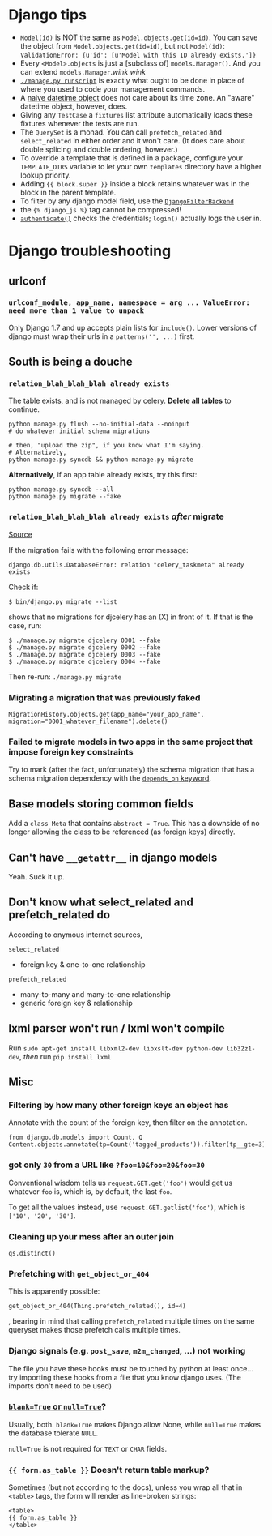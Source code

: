 # Django tips

* `Model(id)` is NOT the same as `Model.objects.get(id=id)`. You can save the object from `Model.objects.get(id=id)`, but not `Model(id)`: `ValidationError: {u'id': [u'Model with this ID already exists.']}`
* Every `<Model>.objects` is just a [subclass of] `models.Manager()`. And you can extend `models.Manager`.*wink wink*
* [`./manage.py runscript`](http://django-extensions.readthedocs.org/en/latest/runscript.html) is exactly what ought to be done in place of where you used to code your management commands.
* A [naive datetime object](https://docs.python.org/2/library/datetime.html) does not care about its time zone. An "aware" datetime object, however, does.
* Giving any `TestCase` a `fixtures` list attribute automatically loads these fixtures whenever the tests are run.
* The `QuerySet` is a monad. You can call `prefetch_related` and `select_related` in either order and it won't care. (It does care about double splicing and double ordering, however.)
* To override a template that is defined in a package, configure your `TEMPLATE_DIRS` variable to let your own `templates` directory have a higher lookup priority.
* Adding `{{ block.super }}` inside a block retains whatever was in the block in the parent template.
* To filter by any django model field, use the [`DjangoFilterBackend`](http://stackoverflow.com/a/2137652)
* the `{% django_js %}` tag cannot be compressed!
* [`authenticate()`](https://docs.djangoproject.com/en/1.6/topics/auth/default/#django.contrib.auth.authenticate) checks the credentials; `login()` actually logs the user in.

# Django troubleshooting

## urlconf

### `urlconf_module, app_name, namespace = arg ... ValueError: need more than 1 value to unpack`

Only Django 1.7 and up accepts plain lists for `include()`. Lower versions of django must wrap their urls in a `patterns('', ...)` first.

## South is being a douche

### `relation_blah_blah_blah already exists`

The table exists, and is not managed by celery. **Delete all tables** to continue.

```
python manage.py flush --no-initial-data --noinput
# do whatever initial schema migrations

# then, "upload the zip", if you know what I'm saying.
# Alternatively,
python manage.py syncdb && python manage.py migrate
```

**Alternatively**, if an app table already exists, try this first:

```
python manage.py syncdb --all
python manage.py migrate --fake
```

### `relation_blah_blah_blah already exists` *after* migrate

[Source][github]

If the migration fails with the following error message:

```
django.db.utils.DatabaseError: relation "celery_taskmeta" already exists
```

Check if:

```
$ bin/django.py migrate --list
```

shows that no migrations for djcelery has an (X) in front of it. If that is the case, run:

```
$ ./manage.py migrate djcelery 0001 --fake
$ ./manage.py migrate djcelery 0002 --fake
$ ./manage.py migrate djcelery 0003 --fake
$ ./manage.py migrate djcelery 0004 --fake
```

Then re-run: `./manage.py migrate`

### Migrating a migration that was previously faked

`MigrationHistory.objects.get(app_name="your_app_name", migration="0001_whatever_filename").delete()`

### Failed to migrate models in two apps in the same project that impose foreign key constraints

Try to mark (after the fact, unfortunately) the schema migration that has a schema migration dependency with the [`depends_on` keyword][readthedocs].

## Base models storing common fields

Add a `class Meta` that contains `abstract = True`. 
This has a downside of no longer allowing the class to be referenced (as foreign keys) directly.

## Can't have `__getattr__` in django models

Yeah. Suck it up.

## Don't know what select_related and prefetch_related do
According to onymous internet sources,

`select_related`
- foreign key & one-to-one relationship

`prefetch_related`
- many-to-many and many-to-one relationship
- generic foreign key & relationship

## lxml parser won't run / lxml won't compile

Run `sudo apt-get install libxml2-dev libxslt-dev python-dev lib32z1-dev`, *then* run `pip install lxml`

## Misc

### Filtering by how many other foreign keys an object has

Annotate with the count of the foreign key, then filter on the annotation.

```
from django.db.models import Count, Q
Content.objects.annotate(tp=Count('tagged_products')).filter(tp__gte=3)
```

### got only `30` from a URL like `?foo=10&foo=20&foo=30`

Conventional wisdom tells us `request.GET.get('foo')` would get us whatever `foo` is, which is, by default, the last `foo`.

To get all the values instead, use `request.GET.getlist('foo')`, which is `['10', '20', '30']`.

### Cleaning up your mess after an outer join

```
qs.distinct()
```

### Prefetching with `get_object_or_404`

This is apparently possible:

```
get_object_or_404(Thing.prefetch_related(), id=4)
```

, bearing in mind that calling `prefetch_related` multiple times on the same queryset makes those prefetch calls multiple times.

### Django signals (e.g. `post_save`, `m2m_changed`, ...) not working

The file you have these hooks must be touched by python at least once... try importing these hooks from a file that you know django uses. (The imports don't need to be used)

### [`blank=True` or `null=True`](http://stackoverflow.com/a/8609425)?

Usually, both. `blank=True` makes Django allow None, while `null=True` makes the database tolerate `NULL`.

`null=True` is not required for `TEXT` or `CHAR` fields.

### `{{ form.as_table }}` Doesn't return table markup?

Sometimes (but not according to the docs), unless you wrap all that in `<table>` tags, the form will render as line-broken strings:

```
<table>
{{ form.as_table }}
</table>
```

[github]: https://github.com/devilry/devilry-deploy/blob/master/docs/src/migrationguides/1.4.0.rst#2-----migrate-the-database
[readthedocs]: http://south.readthedocs.org/en/latest/dependencies.html

